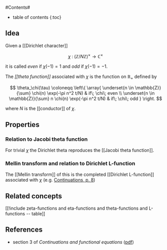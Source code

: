 
#Contents#
* table of contents
{:toc}

## Idea

Given a [[Dirichlet character]]

$$
  \chi \;\colon\; (\mathbb{Z}/N\mathbb{Z})^\times \longrightarrow \mathbb{C}^\times
$$

it is called _even_ if $\chi(-1) = 1$ and _odd_ if $\chi(-1) = -1$.

The _[[theta function]]_ associated with $\chi$ is the function on $\mathbb{R}_+$ defined by

$$
  \theta_\chi(\tau)
  \coloneqq
  \left\{
    \array{
      \underset{n \in \mathbb{Z}}{\sum} \chi(n) \exp(-\pi n^2 t/N) & if\; \chi\; even
      \\
      \underset{n \in \mathbb{Z}}{\sum} n \chi(n) \exp(-\pi n^2 t/N) & if\; \chi\; odd
    }
  \right.
$$

where $N$ is the [[conductor]] of $\chi$.

## Properties

### Relation to Jacobi theta function

For trivial $\chi$ the Dirichlet theta reproduces the [[Jacobi theta function]].

### Mellin transform and relation to Dirichlet L-function

The [[Mellin transform]] of this is the completed [[Dirichlet L-function]] associated with $\chi$ (e.g. [Continuations, p. 8](#Continuations))


## Related concepts

[[!include zeta-functions and eta-functions and theta-functions and L-functions -- table]]


## References

* section 3 of _Continuations and functional equations_ ([pdf](http://people.reed.edu/~jerry/361/lectures/feqn.pdf))